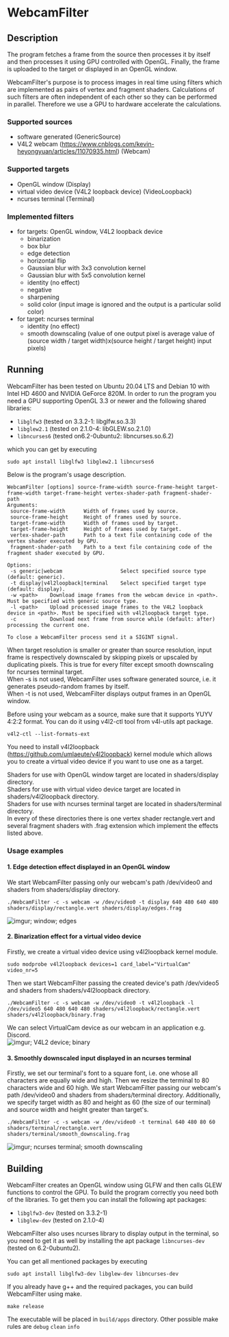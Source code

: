 # WebcamFilter
## Description
The program fetches a frame from the source then processes it by itself and then processes it using GPU controlled with OpenGL. Finally, the frame is uploaded to the target or displayed in an OpenGL window.

WebcamFilter's purpose is to process images in real time using filters which are implemented as pairs of vertex and fragment shaders. Calculations of such filters are often independent of each other so they can be performed in parallel. Therefore we use a GPU to hardware accelerate the calculations.

### Supported sources
- software generated (GenericSource)
- V4L2 webcam (https://www.cnblogs.com/kevin-heyongyuan/articles/11070935.html) (Webcam)

### Supported targets
- OpenGL window (Display)
- virtual video device (V4L2 loopback device) (VideoLoopback)
- ncurses terminal (Terminal)

### Implemented filters
- for targets: OpenGL window, V4L2 loopback device
    - binarization
    - box blur
    - edge detection
    - horizontal flip
    - Gaussian blur with 3x3 convolution kernel
    - Gaussian blur with 5x5 convolution kernel
    - identity (no effect)
    - negative
    - sharpening
    - solid color (input image is ignored and the output is a particular solid color)
- for target: ncurses terminal
    - identity (no effect)
    - smooth downscaling (value of one output pixel is average value of (source width / target width)x(source height / target height) input pixels)

## Running
WebcamFilter has been tested on Ubuntu 20.04 LTS and Debian 10 with Intel HD 4600 and NVIDIA GeForce 820M. In order to run the program you need a GPU supporting OpenGL 3.3 or newer and the following shared libraries:
- ```libglfw3``` (tested on 3.3.2-1: libglfw.so.3.3)
- ```libglew2.1``` (tested on 2.1.0-4: libGLEW.so.2.1.0)
- ```libncurses6``` (tested on6.2-0ubuntu2: libncurses.so.6.2)

which you can get by executing
```
sudo apt install libglfw3 libglew2.1 libncurses6
```

Below is the program's usage description.
```
WebcamFilter [options] source-frame-width source-frame-height target-frame-width target-frame-height vertex-shader-path fragment-shader-path
Arguments:
 source-frame-width      Width of frames used by source.
 source-frame-height     Height of frames used by source.
 target-frame-width      Width of frames used by target.
 target-frame-height     Height of frames used by target.
 vertex-shader-path      Path to a text file containing code of the vertex shader executed by GPU.
 fragment-shader-path    Path to a text file containing code of the fragment shader executed by GPU.

Options:
 -s generic|webcam                   Select specified source type (default: generic).
 -t display|v4l2loopback|terminal    Select specified target type (default: display).
 -w <path>    Download image frames from the webcam device in <path>. Must be specified with generic source type.
 -l <path>    Upload processed image frames to the V4L2 loopback device in <path>. Must be specified with v4l2loopback target type.
 -c           Download next frame from source while (default: after) processing the current one.

To close a WebcamFilter process send it a SIGINT signal.
```

When target resolution is smaller or greater than source resolution, input frame is respectively downscaled by skipping pixels or upscaled by duplicating pixels. This is true for every filter except smooth downscaling for ncurses terminal target.  
When -s is not used, WebcamFilter uses software generated source, i.e. it generates pseudo-random frames by itself.  
When -t is not used, WebcamFilter displays output frames in an OpenGL window.

Before using your webcam as a source, make sure that it supports YUYV 4:2:2 format. You can do it using v4l2-ctl tool from v4l-utils apt package.
```
v4l2-ctl --list-formats-ext
```

You need to install v4l2loopback (https://github.com/umlaeute/v4l2loopback) kernel module which allows you to create a virtual video device if you want to use one as a target.

Shaders for use with OpenGL window target are located in shaders/display directory.  
Shaders for use with virtual video device target are located in shaders/v4l2loopback directory.  
Shaders for use with ncurses terminal target are located in shaders/terminal directory.  
In every of these directories there is one vertex shader rectangle.vert and several fragment shaders with .frag extension which implement the effects listed above.

### Usage examples
#### 1. Edge detection effect displayed in an OpenGL window
We start WebcamFilter passing only our webcam's path /dev/video0 and shaders from shaders/display directory.
```
./WebcamFilter -c -s webcam -w /dev/video0 -t display 640 480 640 480 shaders/display/rectangle.vert shaders/display/edges.frag
```
![imgur; window; edges](https://i.imgur.com/KuSvVRQ.png)

#### 2. Binarization effect for a virtual video device
Firstly, we create a virtual video device using v4l2loopback kernel module.
```
sudo modprobe v4l2loopback devices=1 card_label="VirtualCam" video_nr=5
```
Then we start WebcamFilter passing the created device's path /dev/video5 and shaders from shaders/v4l2loopback directory.
```
./WebcamFilter -c -s webcam -w /dev/video0 -t v4l2loopback -l /dev/video5 640 480 640 480 shaders/v4l2loopback/rectangle.vert shaders/v4l2loopback/binary.frag
```
We can select VirtualCam device as our webcam in an application e.g. Discord.  
![imgur; V4L2 device; binary](https://i.imgur.com/3AFU7ce.png)

#### 3. Smoothly downscaled input displayed in an ncurses terminal
Firstly, we set our terminal's font to a square font, i.e. one whose all characters are equally wide and high. Then we resize the terminal to 80 characters wide and 60 high. We start WebcamFilter passing our webcam's path /dev/video0 and shaders from shaders/terminal directory. Additionally, we specify target width as 80 and height as 60 (the size of our terminal) and source width and height greater than target's.
```
./WebcamFilter -c -s webcam -w /dev/video0 -t terminal 640 480 80 60 shaders/terminal/rectangle.vert shaders/terminal/smooth_downscaling.frag
```
![imgur; ncurses terminal; smooth downscaling](https://i.imgur.com/GG39Aci.png)

## Building
WebcamFilter creates an OpenGL window using GLFW and then calls GLEW functions to control the GPU. To build the program correctly you need both of the libraries. To get them you can install the following apt packages:
- ```libglfw3-dev``` (tested on 3.3.2-1)
- ```libglew-dev``` (tested on 2.1.0-4)

WebcamFilter also uses ncurses library to display output in the terminal, so you need to get it as well by installing the apt package ```libncurses-dev``` (tested on 6.2-0ubuntu2).

You can get all mentioned packages by executing
```
sudo apt install libglfw3-dev libglew-dev libncurses-dev
```

If you already have g++ and the required packages, you can build WebcamFilter using make.
```
make release
```
The executable will be placed in ```build/apps``` directory. Other possible make rules are ```debug``` ```clean``` ```info```

